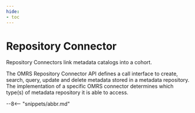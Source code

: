 ```yaml
---
hide:
- toc
---
```


<!-- SPDX-License-Identifier: CC-BY-4.0 -->
<!-- Copyright Contributors to the ODPi Egeria project. -->

# Repository Connector

Repository Connectors link metadata catalogs into a cohort.

The OMRS Repository Connector API defines a call
interface to create, search, query, update and
delete metadata stored in a metadata repository.
The implementation of a specific OMRS connector
determines which type(s) of metadata repository it is able to access.

--8<-- "snippets/abbr.md"


